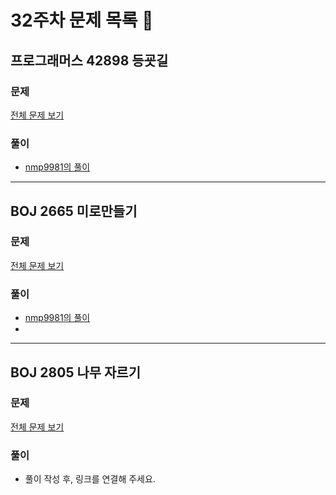 # 32주차 문제 목록 📝
## 프로그래머스 42898 등굣길
### 문제
[전체 문제 보기](https://programmers.co.kr/learn/courses/30/lessons/42898)

### 풀이
- [nmp9981의 풀이](https://blog.naver.com/tybnasgo/222774166691)
___
## BOJ 2665 미로만들기
### 문제
[전체 문제 보기](https://www.acmicpc.net/problem/2665)

### 풀이
- [nmp9981의 풀이](https://blog.naver.com/tybnasgo/222771588147)
- 
___
## BOJ 2805 나무 자르기
### 문제
[전체 문제 보기](https://www.acmicpc.net/problem/2805)

### 풀이
- 풀이 작성 후, 링크를 연결해 주세요.

